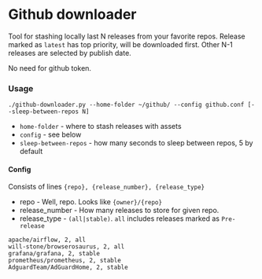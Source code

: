 # Github downloader

Tool for stashing locally last N releases from your favorite repos. 
Release marked as `latest` has top priority, will be downloaded first. Other N-1 releases are selected by publish date.

No need for github token.

### Usage

```
./github-downloader.py --home-folder ~/github/ --config github.conf [--sleep-between-repos N]
```

* `home-folder` - where to stash releases with assets
* `config` - see below
* `sleep-between-repos` - how many seconds to sleep between repos, 5 by default

#### Config

Consists of lines `{repo}, {release_number}, {release_type}`
* repo - Well, repo. Looks like `{owner}/{repo}`
* release_number - How many releases to store for given repo.
* release_type - `(all|stable)`. `all` includes releases marked as `Pre-release`

```
apache/airflow, 2, all
will-stone/browserosaurus, 2, all
grafana/grafana, 2, stable
prometheus/prometheus, 2, stable
AdguardTeam/AdGuardHome, 2, stable
```